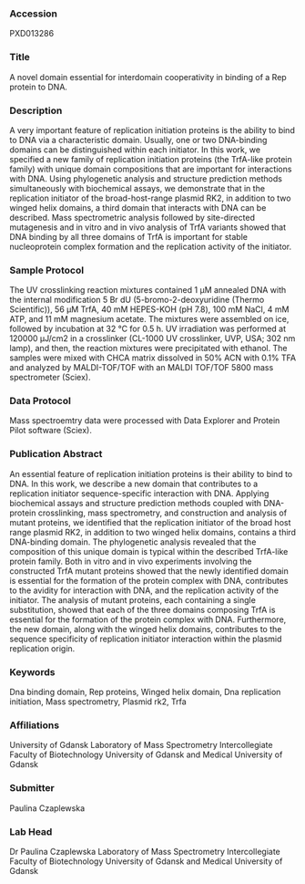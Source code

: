 ### Accession
PXD013286

### Title
A novel domain essential for interdomain cooperativity in binding of a Rep protein to DNA.

### Description
A very important feature of replication initiation proteins is the ability to bind to DNA via a characteristic domain. Usually, one or two DNA-binding domains can be distinguished within each initiator. In this work, we specified a new family of replication initiation proteins (the TrfA-like protein family) with unique domain compositions that are important for interactions with DNA. Using phylogenetic analysis and structure prediction methods simultaneously with biochemical assays, we demonstrate that in the replication initiator of the broad-host-range plasmid RK2, in addition to two winged helix domains, a third domain that interacts with DNA can be described. Mass spectrometric analysis followed by site-directed mutagenesis and in vitro and in vivo analysis of TrfA variants showed that DNA binding by all three domains of TrfA is important for stable nucleoprotein complex formation and the replication activity of the initiator.

### Sample Protocol
The UV crosslinking reaction mixtures contained 1 µM annealed DNA with the internal modification 5 Br dU (5-bromo-2-deoxyuridine (Thermo Scientific)), 56 µM TrfA, 40 mM HEPES-KOH (pH 7.8), 100 mM NaCl, 4 mM ATP, and 11 mM magnesium acetate. The mixtures were assembled on ice, followed by incubation at 32 °C for 0.5 h. UV irradiation was performed at 120000 µJ/cm2 in a crosslinker (CL-1000 UV crosslinker, UVP, USA; 302 nm lamp), and then, the reaction mixtures were precipitated with ethanol. The samples were mixed with CHCA matrix dissolved in 50% ACN with 0.1% TFA and analyzed by MALDI-TOF/TOF with an MALDI TOF/TOF 5800 mass spectrometer (Sciex).

### Data Protocol
Mass spectroemtry data were processed with Data Explorer and Protein Pilot software (Sciex).

### Publication Abstract
An essential feature of replication initiation proteins is their ability to bind to DNA. In this work, we describe a new domain that contributes to a replication initiator sequence-specific interaction with DNA. Applying biochemical assays and structure prediction methods coupled with DNA-protein crosslinking, mass spectrometry, and construction and analysis of mutant proteins, we identified that the replication initiator of the broad host range plasmid RK2, in addition to two winged helix domains, contains a third DNA-binding domain. The phylogenetic analysis revealed that the composition of this unique domain is typical within the described TrfA-like protein family. Both in vitro and in vivo experiments involving the constructed TrfA mutant proteins showed that the newly identified domain is essential for the formation of the protein complex with DNA, contributes to the avidity for interaction with DNA, and the replication activity of the initiator. The analysis of mutant proteins, each containing a single substitution, showed that each of the three domains composing TrfA is essential for the formation of the protein complex with DNA. Furthermore, the new domain, along with the winged helix domains, contributes to the sequence specificity of replication initiator interaction within the plasmid replication origin.

### Keywords
Dna binding domain, Rep proteins, Winged helix domain, Dna replication initiation, Mass spectrometry, Plasmid rk2, Trfa

### Affiliations
University of Gdansk
Laboratory of Mass Spectrometry Intercollegiate Faculty of Biotechnology University of Gdansk and Medical University of Gdansk

### Submitter
Paulina Czaplewska

### Lab Head
Dr Paulina Czaplewska
Laboratory of Mass Spectrometry Intercollegiate Faculty of Biotechnology University of Gdansk and Medical University of Gdansk


